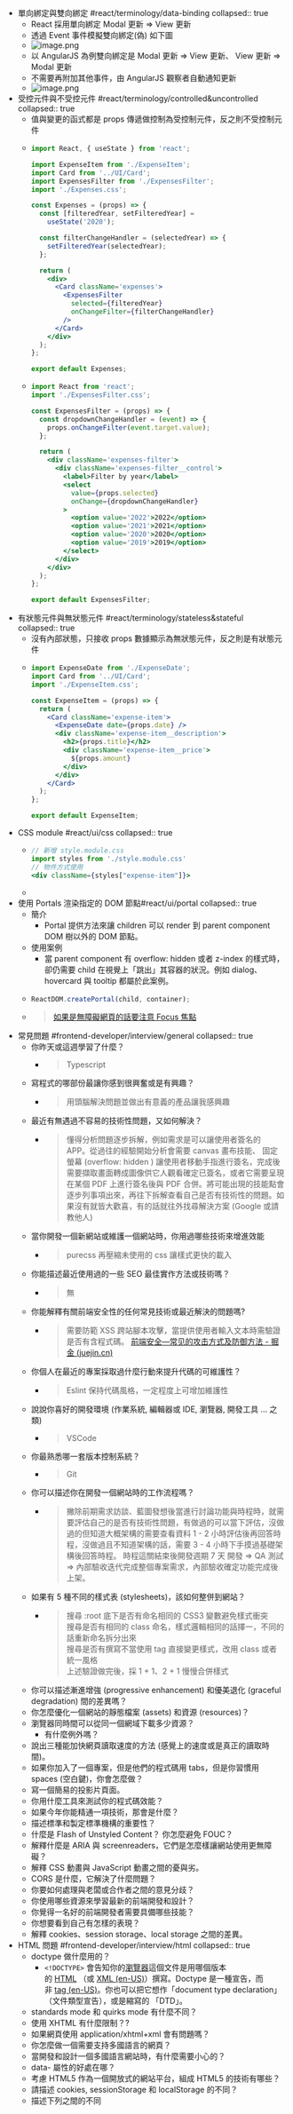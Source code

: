 - 單向綁定與雙向綁定 #react/terminology/data-binding
  collapsed:: true
	- React 採用單向綁定 Modal 更新 => View 更新
	- 透過 Event 事件模擬雙向綁定(偽) 如下圖
	- ![image.png](../assets/image_1666062577302_0.png)
	- 以 AngularJS 為例雙向綁定是 Modal 更新 => View 更新、 View 更新 => Modal 更新
	- 不需要再附加其他事件，由 AngularJS 觀察者自動通知更新
	- ![image.png](../assets/image_1666080904149_0.png)
- 受控元件與不受控元件 #react/terminology/controlled&uncontrolled
  collapsed:: true
	- 值與變更的函式都是 props 傳遞做控制為受控制元件，反之則不受控制元件
	- ```jsx
	  import React, { useState } from 'react';
	  
	  import ExpenseItem from './ExpenseItem';
	  import Card from '../UI/Card';
	  import ExpensesFilter from './ExpensesFilter';
	  import './Expenses.css';
	  
	  const Expenses = (props) => {
	    const [filteredYear, setFilteredYear] =
	      useState('2020');
	  
	    const filterChangeHandler = (selectedYear) => {
	      setFilteredYear(selectedYear);
	    };
	  
	    return (
	      <div>
	        <Card className='expenses'>
	          <ExpensesFilter
	            selected={filteredYear}
	            onChangeFilter={filterChangeHandler}
	          />
	        </Card>
	      </div>
	    );
	  };
	  
	  export default Expenses;
	  ```
	- ```jsx
	  import React from 'react';
	  import './ExpensesFilter.css';
	  
	  const ExpensesFilter = (props) => {
	    const dropdownChangeHandler = (event) => {
	      props.onChangeFilter(event.target.value);
	    };
	  
	    return (
	      <div className='expenses-filter'>
	        <div className='expenses-filter__control'>
	          <label>Filter by year</label>
	          <select
	            value={props.selected}
	            onChange={dropdownChangeHandler}
	          >
	            <option value='2022'>2022</option>
	            <option value='2021'>2021</option>
	            <option value='2020'>2020</option>
	            <option value='2019'>2019</option>
	          </select>
	        </div>
	      </div>
	    );
	  };
	  
	  export default ExpensesFilter;
	  ```
- 有狀態元件與無狀態元件 #react/terminology/stateless&stateful
  collapsed:: true
	- 沒有內部狀態，只接收 props 數據顯示為無狀態元件，反之則是有狀態元件
	- ```jsx
	  import ExpenseDate from './ExpenseDate';
	  import Card from '../UI/Card';
	  import './ExpenseItem.css';
	  
	  const ExpenseItem = (props) => {
	    return (
	      <Card className='expense-item'>
	        <ExpenseDate date={props.date} />
	        <div className='expense-item__description'>
	          <h2>{props.title}</h2>
	          <div className='expense-item__price'>
	            ${props.amount}
	          </div>
	        </div>
	      </Card>
	    );
	  };
	  
	  export default ExpenseItem;
	  ```
- CSS module #react/ui/css
  collapsed:: true
	- ```jsx
	  // 新增 style.module.css
	  import styles from './style.module.css'
	  // 物件方式使用
	  <div className={styles["expense-item"]}>
	  ```
	-
- 使用 Portals 渲染指定的 DOM 節點#react/ui/portal
  collapsed:: true
	- 簡介
		- Portal 提供方法來讓 children 可以 render 到 parent component DOM 樹以外的 DOM 節點。
	- 使用案例
		- 當 parent component 有 overflow: hidden 或者 z-index 的樣式時，卻仍需要 child 在視覺上「跳出」其容器的狀況。例如 dialog、hovercard 與 tooltip 都屬於此案例。
	- ```jsx
	  ReactDOM.createPortal(child, container);
	  ```
	- > [如果是無障礙網頁的話要注意 Focus 焦點](https://zh-hant.reactjs.org/docs/accessibility.html#programmatically-managing-focus)
- 常見問題 #frontend-developer/interview/general
  collapsed:: true
	- 你昨天或這週學習了什麼？
		- > Typescript
	- 寫程式的哪部份最讓你感到很興奮或是有興趣？
		- > 用頭腦解決問題並做出有意義的產品讓我感興趣
	- 最近有無遇過不容易的技術性問題，又如何解決？
		- > 懂得分析問題逐步拆解，例如需求是可以讓使用者簽名的 APP。從過往的經驗開始分析會需要 canvas 畫布技能、 固定螢幕 (overflow: hidden ) 讓使用者移動手指進行簽名，完成後需要擷取畫面轉成圖像供它人觀看確定已簽名，或者它需要呈現在某個 PDF 上進行簽名後與 PDF 合併。將可能出現的技能點會逐步列事項出來，再往下拆解查看自己是否有技術性的問題。如果沒有就皆大歡喜，有的話就往外找尋解決方案 (Google 或請教他人)
	- 當你開發一個新網站或維護一個網站時，你用過哪些技術來增進效能
		- > purecss 再壓縮未使用的 css 讓樣式更快的載入
	- 你能描述最近使用過的一些 SEO 最佳實作方法或技術嗎？
		- > 無
	- 你能解釋有關前端安全性的任何常見技術或最近解決的問題嗎?
		- > 需要防範 XSS 跨站腳本攻擊，當提供使用者輸入文本時需驗證是否有含程式碼。
		  > [前端安全—常见的攻击方式及防御方法 - 掘金 (juejin.cn)](https://juejin.cn/post/6981348663298064397)
	- 你個人在最近的專案採取過什麼行動來提升代碼的可維護性？
		- > Eslint 保持代碼風格，一定程度上可增加維護性
	- 說說你喜好的開發環境 (作業系統, 編輯器或 IDE, 瀏覽器, 開發工具 … 之類)
		- > VSCode
	- 你最熟悉哪一套版本控制系統？
		- > Git
	- 你可以描述你在開發一個網站時的工作流程嗎？
		- > 撇除前期需求訪談、藍圖發想後當進行討論功能與時程時，就需要評估自己的是否有技術性問題，有做過的可以當下評估，沒做過的但知道大概架構的需要查看資料 1 - 2 小時評估後再回答時程，沒做過且不知道架構的話，需要 3 - 4 小時下手摸過基礎架構後回答時程。
		  > 時程這關結束後開發週期 7 天 開發 => QA 測試 => 內部驗收迭代完成整個專案需求，內部驗收確定功能完成後上架。
	- 如果有 5 種不同的樣式表 (stylesheets)，該如何整併到網站？
		- > 搜尋 :root 底下是否有命名相同的 CSS3 變數避免樣式衝突  
		  > 搜尋是否有相同的 class 命名，樣式邏輯相同的話擇一，不同的話重新命名拆分出來  
		  > 搜尋是否有撰寫不當使用 tag 直接變更樣式，改用 class 或者統一風格  
		  > 上述驗證做完後，採 1 + 1、2 + 1 慢慢合併樣式
	- 你可以描述漸進增強 (progressive enhancement) 和優美退化 (graceful degradation) 間的差異嗎？
	- 你怎麼優化一個網站的靜態檔案 (assets) 和資源 (resources)？
	- 瀏覽器同時間可以從同一個網域下載多少資源？
		- 有什麼例外嗎？
	- 說出三種能加快網頁讀取速度的方法 (感覺上的速度或是真正的讀取時間)。
	- 如果你加入了一個專案，但是他們的程式碼用 tabs，但是你習慣用 spaces (空白鍵)，你會怎麼做？
	- 寫一個簡易的投影片頁面。
	- 你用什麼工具來測試你的程式碼效能？
	- 如果今年你能精通一項技術，那會是什麼？
	- 描述標準和製定標準機構的重要性？
	- 什麼是 Flash of Unstyled Content？ 你怎麼避免 FOUC？
	- 解釋什麼是 ARIA 與 screenreaders，它們是怎麼樣讓網站使用更無障礙？
	- 解釋 CSS 動畫與 JavaScript 動畫之間的憂與劣。
	- CORS 是什麼，它解決了什麼問題？
	- 你要如何處理與老闆或合作者之間的意見分歧？
	- 你使用哪些資源來學習最新的前端開發和設計？
	- 你覺得一名好的前端開發者需要具備哪些技能？
	- 你想要看到自己有怎樣的表現？
	- 解釋 cookies、session storage、local storage 之間的差異。
- HTML 問題 #frontend-developer/interview/html
  collapsed:: true
	- doctype 做什麼用的？
		- `<!DOCTYPE>` 會告知你的[瀏覽器](https://developer.mozilla.org/zh-TW/docs/Glossary/Browser)這個文件是用哪個版本的 [HTML](https://developer.mozilla.org/zh-TW/docs/Glossary/HTML) （或 [XML (en-US)](https://developer.mozilla.org/en-US/docs/Glossary/XML)）撰寫。Doctype 是一種宣告，而非 [tag (en-US)](https://developer.mozilla.org/en-US/docs/Glossary/Tag)。你也可以把它想作「document type declaration」（文件類型宣告），或是縮寫的 「DTD」。
	- standards mode 和 quirks mode 有什麼不同？
	- 使用 XHTML 有什麼限制？?
	- 如果網頁使用 application/xhtml+xml 會有問題嗎？
	- 你怎麼做一個需要支持多國語言的網頁？
	- 當開發和設計一個多國語言網站時，有什麼需要小心的？
	- data- 屬性的好處在哪？
	- 考慮 HTML5 作為一個開放式的網站平台，組成 HTML5 的技術有哪些？
	- 請描述 cookies, sessionStorage 和 localStorage 的不同？
	- 描述下列之間的不同 <script>, <script async> & <script defer>。
	- 為什麼把 CSS <link> 放在 `<head></head>` 之間，與將 JS <script> 放在 </body> 之前是個較好的主意？有什麼例外情形嗎？
	- 什麼是漸進式呈現？
	- 有用過 HTML 樣板語言（template languages）嗎？
		- pug
	- Why you would use a attribute in an image tag? Explain the process the browser uses when evaluating the content of this attribute.srcset
	- What is the difference between and ?`canvas` `svg`
	- What are empty elements in HTML
- CSS 問題 #frontend-developer/interview/css
  collapsed:: true
	- 舉出至少 3 種垂直置中的方式
	- flex box，行高垂直、margin 垂直,  定位垂直，grid 垂直
	- CSS 的 class 和 ID 兩者有何差異？
		- ID 權重較高一個頁面只能有一個
		- class 較低可重復使用
	- 描述 “resetting” 和 “normalizing” 的差異性？你會選擇哪一種，為什麼選擇它？
	- 描述 Floats 並解釋如何運作。
	- Describe pseudo-elements and discuss what they are used for.
	- 描述 z-index 並且描述堆疊內容 (stacking context) 如何形成。
	- 解釋 BFC(Block Formatting Context) 是什麼、如何運作的。
	- 有哪些不同的 clearing 技術？哪個適用在哪種內容上？
	- 描述 CSS sprites, 你如何實作在網頁或網站上？
	- 你最喜愛的圖片取代技術是什麼？你什麼時候會用到？
	- 針對各瀏覽器制定的樣式表（browser-specific styling），你的做法是？
	- 你怎麼讓你的網頁支援有功能限制的瀏覽器？
		- 你會使用什麼樣的技術/流程 ？
	- 有什麼方法來隱藏網頁的內容？ (只顯示在 screen readers)？
	- 你使用過 grid system 嗎？如果有的話？你較推薦哪個？
	- 你曾經實作 media queries 或是 mobile specific (手機規格的) layouts/CSS?
	- 你熟悉任何有關 SVG 嗎？
	- Can you give an example of an property other than ? `@mediascreen`
	- 你如何優化你的網頁以利於列印？
	- 在寫高效的 CSS 時，有什麼要注意的？
	- 使用 CSS preprocessors 的優點和缺點是什麼？ (Sass, Compass, Stylus, LESS)
		- 描述你使用過的喜歡和不喜歡的 CSS preprocessors。
	- 你如何使用非標準字體來實作網頁設計？
	- 解釋瀏覽器如何按照 CSS selector 找到對應的 element。
	- 解釋你所認知的 box model，以及你如何在 CSS 告訴瀏覽器使用不同 box model 來呈現圖層？
	- 請解釋 \* { box-sizing: border-box; }？並且說明使用它的好處？
	- 請列出您記憶中 display 屬性的全部值。
	- 請說明 inline 和 inline-block 的差異性？
	- 請說明 relative、fixed、absolute 和 static 元件差異性？
	- ‘C’ 在 CSS 中代表層疊。樣式的優先級（舉出範例）？如何利用這項功能？
	- 你目前有使用哪一套 CSS Framework 在開發環境或產品線上？
		- 如果有，請問是哪一套，並且描述如果改善或提昇 CSS Framework？
	- 請問你有使用過 CSS Flexbox 或 Grid specs？
		- 有什麼區別 ?? 你何種情況會使用其中一種
	- 如何區分 responsive design 與 adaptive design 有何不同？
	- 你曾經使用過 retina graphics？如果有，是在什麼時機以及用了什麼技術？
	- 為什麼會用 translate() 代替 aboslute positioning，或者用 absolute positioning 代替 translate？為什麼要這樣？
	- Can you explain the difference between coding a web site to be responsive versus using a mobile-first strategy?
	- How is clearfix css property useful?
	- Can you explain the difference between px, em and rem as they relate to font sizing?
	- Can you give an example of a pseudo class? Can you provide an example use case for a pseudo class?
- JS 問題 #frontend-developer/interview/js
  collapsed:: true
	- 描述 event delegation。
		- 能降低監聽項目，如果是實作 navbar 監聽則可以在父層 nav 實作向子節點的 a 是否受點擊
	- 描述 this 如何在 JavaScript 中運作。
		- 說明 ES6 有哪些改變 this 的方法，有何不同
		- bind 回傳已綁定 this 與參數的函式
		- call 呼叫函式可傳入參數指定為 this, 函式參數依順序傳遞
		- apply 呼叫函式可傳入參數指定為 this 函式參數以陣列傳遞
		-
	- 描述 prototypal inheritance 如何運作？
		- JavaScript 的型別等原型都是物件，物件則可以被繼承透過`__proto__` 查找
		- 假設你建立了 Person 物件在執行時呼叫了 toString()
		- 但是明明記得 Person 物件沒有這個方法，確有回傳 `[object Object]` 這個就是由 `__proto__ ` 給的方法，因為所有物件都有其原型 Ojbect 物件，這是它的方法
		-
		-
	- 你如何測試你的 JavaScript？
	- AMD vs. CommonJS?
	- 解釋下列程式碼為什麼不是 IIFE: (Immediately Invoked Function Expression,立即函式)
		- ```js
		  function foo(){ }();
		  ```
		- 需要修改那裡使它成為 IIFE?
	- null、undefined 和 undeclared 變數之間有什麼差異？
		- 你如何檢查？
	- 什麼是 closure, 如何/為什麼使用?
	- ```js
	  // 常運用在某目的函式工廠有某參數需要是固定的需求
	  function makeAdder(x) {
	  return function(y) {
	    return x + y;
	  };
	  }
	  var add5 = makeAdder(5);
	  var add10 = makeAdder(10);
	  ```
	- What language constructions do you use for iterating over object properties and array items?
	- Can you describe the main difference between the loop and methods and why you would pick one versus the other?Array.forEach()Array.map()
	- anonymous functions 典型的使用時機？
	- 你如何架構你的程式碼？ (module pattern, classical inheritance?)
	- host objects 和 native objects 有何不同？
	- `function Person(){}`、`var person = Person()`和` var person = new Person()`之間有何不同？
	- Explain the differences on the usage of between and `function foo() {}` `var foo = function() {}`
	- .call 和 .apply 有何不同？
		- 參數傳遞的方式不同
	- 描述 Function.prototype.bind?
		- 可做為綁定 this, 綁定參數的並以此回傳新的函式
	- 你什麼時候優化你的程式？
	- 你什麼情況會使用 document.write()？
		- 多數的廣告產生仍然使用 document.write() 雖然這樣用會令人皺眉
	- feature detection, feature inference, 和使用 UA string 有什麼不同？
	- 盡可能的詳述描述 AJAX。
		- 指的是一套綜合了多項技術的[瀏覽器](https://zh.wikipedia.org/wiki/%E7%80%8F%E8%A6%BD%E5%99%A8)端[網頁](https://zh.wikipedia.org/wiki/%E7%B6%B2%E9%A0%81)開發技術。Ajax的概念由[傑西·詹姆士·賈瑞特](https://zh.wikipedia.org/wiki/%E5%82%91%E8%A5%BF%C2%B7%E8%A9%B9%E5%A7%86%E5%A3%AB%C2%B7%E8%B3%88%E7%91%9E%E7%89%B9)所提出[[1]](https://zh.wikipedia.org/zh-tw/AJAX#cite_note-1)。
		- 傳統的Web應用允許使用者端填寫表單（form），當送出表單時就向[網頁伺服器](https://zh.wikipedia.org/wiki/%E7%B6%B2%E9%A0%81%E4%BC%BA%E6%9C%8D%E5%99%A8)傳送一個請求。伺服器接收並處理傳來的表單，然後送回一個新的網頁，但這個做法浪費了許多頻寬，因為在前後兩個頁面中的大部分[HTML](https://zh.wikipedia.org/wiki/HTML)碼往往是相同的。由於每次應用的溝通都需要向伺服器傳送請求，應用的回應時間依賴於伺服器的回應時間。這導致了使用者介面的回應比本機應用慢得多。
		- AJAX應用可以僅向伺服器傳送並取回必須的資料，並在客戶端採用JavaScript處理來自伺服器的回應。因為在伺服器和瀏覽器之間交換的資料大量減少，伺服器回應更快了。同時，很多的處理工作可以在發出請求的[客戶端](https://zh.wikipedia.org/wiki/%E5%AE%A2%E6%88%B7%E7%AB%AF)機器上完成，因此Web伺服器的負荷也減少了。
	- 描述 JSONP 如何運作 (且為何它不是真正的 AJAX)。
		- 由於[同源策略](https://zh.wikipedia.org/wiki/%E5%90%8C%E6%BA%90%E7%AD%96%E7%95%A5)，一般來說位於server1.example.com的網頁無法與 server2.example.com的伺服器溝通，而[HTML](https://zh.wikipedia.org/wiki/HTML)的 [ `<script>` ](https://zh.wikipedia.org/wiki/HTML%E5%85%83%E7%B4%A0#script_tag)元素是一個例外。利用 [ `<script>` ](https://zh.wikipedia.org/wiki/HTML%E5%85%83%E7%B4%A0#script_tag)元素的這個開放策略，網頁可以得到從其他來源動態產生的JSON資料，而這種使用模式就是所謂的 JSONP。用JSONP抓到的資料並不是JSON，而是任意的JavaScript，用 JavaScript直譯器執行而不是用JSON解析器解析。
		-
	- 你是用過 JavaScript templating (樣板) ？
		- 如果有的話，你有用過哪些 libraries？ (Mustache.js, Handlebars … 等)
	- 描述 “hoisting”
		- 變數和函數的宣告會在編譯階段就被放入記憶體，但實際位置和程式碼中完全一樣
	- 描述 event bubbling. 事件冒泡 往上觸及
	- 描述 event capturing. 事件捕捉 往下觸及
	- “attribute” 和 “property” 的不同？
		- attribute 瀏覽器的屬性
		- property 物件的屬性
	- 為什麼擴展 JavaScript 內建的 objects 不是個好方法？
		- 汙染環境問題
		- 團隊協作上的不易
	- document load event 和 document ready event 有什麼不同？
		- load event 網頁依賴資源已載入
		- ready event 瀏覽器的 DOM 已載入
	- == 和 === 有什麼不同？
		- 嚴格語法差異 比對記憶體位置
	- 描述 JavaScript 的 same-origin policy (同源策略)
		- 同源策略是指在Web瀏覽器中，允許某個網頁腳本訪問另一個網頁的數據，但前提是這兩個網頁必須有相同的URI、主機名和埠號，一旦兩個網站滿足上述條件，這兩個網站就被認定為具有相同來源。此策略可防止某個網頁上的惡意腳本通過該頁面的文檔對象模型訪問另一網頁上的敏感數據
	- 實作如下程式:
	  
	  ```js
	  duplicate([1, 2, 3, 4, 5]); // [1,2,3,4,5,1,2,3,4,5]
	  ```
	- Ternary expression 怎麼來的, “Ternary” 的意思是什麼？
	- 什麼是 "use strict";? 使用他的優點和缺點是什麼？
	- 建個數到 100 的迴圈，當數字是 3 的倍數時輸出 “fizz”，當數字是 5 的倍數時輸出 "buzz"，當數字同時是 3 與 5 的倍數時輸出 “fizzbuzz”。
	- ```js
	  function todo() {
	    for(let i=1; i<100;i++){
	      if(i %3 ===0 && i%5 ===0){
	        console.log('fizzbuzz')
	      }else if(i% 3 ===0){
	        console.log('fizz')
	      }else if(i%5===0){
	        console.log('buzz')
	      }
	    }
	  }
	  ```
	- What are the differences between variables created using , or ? `let` `var` `const`
	- What are the differences between ES6 class and ES5 function constructors?
	- 為什麼保持網站的全域(global scope)原樣是一個好做法？
		- 環境會被曝光，會作為安全性的顧慮被使用者異動
	- 為什麼要用 load 事件？有什麼缺點嗎？有其他選擇嗎？又為何選擇它？
	  解釋什麼是 single page app，並怎麼讓它對 SEO 更友善。
		- 在過去的時代，傳統的 SSR 像是 PHP (世界上最棒的語言) 透過伺服器端處理任何的資料，然後再直接編譯成 HTML 檔案，最後使用者看到的就是完整包含資料的 HTML。
		- 但這種傳統的做法有一個缺點是在切換頁面時，瀏覽器的畫面很明顯地閃爍，大家應該都有經驗，在這種情況下瀏覽網站的使用者體驗 (UX) 不是很好。
		- 後來因為 SPA 開始逐漸盛行，使用者切換頁面不必再因為畫面不斷閃爍，而感到體驗不佳，但因為資料都是在瀏覽器端由 AJAX 發送請求跟伺服器端拿資料，如此一來 google 的爬蟲就沒辦法拿到資料，對於有礙於 SEO。
		- 因此，其中一個解決辦法就是 SSR，但是不像似過去傳統的 SSR，而是保有 SPA 換頁時不會閃爍的優點，還可以讓伺服器動態地注入資料到 HTML 的檔案中，讓瀏覽器端第一次請求拿到的 HTML 就已經包含所有的資料，因此 google 爬蟲也就可以順利地爬到網站中的內容。
		- 這樣看起來 SSR 不是很棒嗎？網頁的資料都是動態的，而且使用者在看到瀏覽網頁時還不用等待 API 回來後，再透過 JS 渲染資料到畫面上，大部分的時候這種方式的使用者體驗更好。但問題就在於使用 SSR 就必須有個伺服器一直處理使用者的請求，一直產生有資料的 HTML，並送到瀏覽器端，這樣的工作對於伺服器來說是一個負擔。
		- 像是部落格如果使用 SSR 就像是殺雞用牛刀的感覺，部落格的內容通常不會每分每秒都在改變，如果使用 SSR，伺服器還得消耗資源處理並產生有資料的 HTML，這樣不是很浪費嗎？所以接下來要介紹另一種技術 — SSG，可以解決這方面的問題。
		- SSG 意味著所有的內容都在 bulid 的時候都打包進入檔案中，所以使用者在瀏覽網站時，就可以拿到完整的 HTML 檔案。優點除了可以有利於 SEO 之外，還有因為每次使用者拿到的 HTML 內容都不會變，所以還可以讓 HTML 被 cache 在 CDN 上，很適合用在資料變動較小的網站中，像是部落格、產品介紹頁這種應用中。
	- 你對 Promises 的經驗？有用過相關的補強（ployfills）嗎？
	- Promises 之於 callbacks 的優劣？
	- ```js
	    // 1,5,8,0-9,2
	  console.log(1);
	  
	  const fn = (val) =>
	  Promise.resolve(1).then(function resolve() {
	    console.log(3 + val);
	  });
	  fn(2); // 微任務
	  
	  for (let index = 0; index < 10; index++) {
	    setTimeout(() => {
	      console.log(index); // 宏任務
	    }, 0);
	  }
	  setTimeout(() => {
	    console.log(2); // 宏任務
	  }, 0);
	  (async () => {
	    fn(5); // 微任務
	  })();
	  ```
	- JavaScript 轉譯器（transpiler）的優缺點？
	- 你用什麼工具或技巧來做 JavaScript debug?
	- 你都用什麼對 object properties 與 array 進行迭代？
	- 解釋 mutable 與 immutable objects 之間的不同。
		- 舉個 immutable 在 JavaScript 中例子？
		- immutability 的憂劣？
		- 如何達成 immutability？
	- 解釋同步（synchronous）與非同步（asynchronous）函式之間的差異。
	- Event loop 是什麼？
		- call stack 與 task queue 之間的不同？
		-
	- Can you offer a use case for the new arrow function syntax? How does this new syntax differ from other functions? `=>`
	- What advantage is there for using the arrow syntax for a method in a constructor?
	- What is the definition of a higher-order function?
	- Can you give an example for destructuring an object or an array?
	- Can you give an example of generating a string with ES6 Template Literals?
	- Can you give an example of a curry function and why this syntax offers an advantage?
	- What are the benefits of using and how is it different from ? `spread` `syntaxrest` `syntax`
	- How can you share code between files?
	- Why you might want to create static class members?
	- What is the difference between and loops in JavaScript? `while` `do-while`
	- What is a promise? Where and how would you use promise?
	- Discuss how you might use Object Oriented Programming principles when coding with JavaScript.
	- What will be returned by each of these?
	  
	  ```js
	  console.log('hello' || 'world');
	  // hello
	  console.log('foo' && 'bar');
	  // bar
	  ```
- 測試問題 #frontend-developer/interview/test
  collapsed:: true
	- 寫測試有什麼好壞？
	- 都用什麼工具測試代碼是否能運作？
	- Unit test 與 functional/integration 間的不同？
	- 監控代碼風格 linting 工具的用途是？
	- What are some of the testing best practices?
- 效能問題 #frontend-developer/interview/performance
  collapsed:: true
	- 你都用什麼工具尋找效能上的臭蟲？
	- 有哪些方法可改善網站在 scrolling 效能？
	- 解釋 layout, painting 與 compositing 的不同。（瀏覽器在 render 上的效能問題）
- 網路問題 #frontend-developer/interview/network
  collapsed:: true
	- 傳統上為什麼用多個域名來放置網站資源會比較好？
	- 請詳細描述當您在網址列打入網址開始到最後網頁呈現在螢幕前的整個流程。
	- What are the differences between Long-Polling, Websockets and Server-Sent Events?
	- Long-Polling, Websockets, SSE (Server-Sent Event) 之間有什麼差異？
		- 請描述下列 request 和 response headers：
		- Diff. between Expires, Date, Age and If-Modified-…
		- DNT
		- Cache-Control
		- Transfer-Encoding
		- ETag
		- X-Frame-Options
	- 列出所有你知道的 HTTP 操作，並詳加解釋。
	- http 與 https 差異
		- https 加入 SSL 非對稱式加密改善 HTTP 明文傳遞資訊的問題
		- 公鑰與私鑰做資料加密與解密，且非對稱加密的運算量較高，傳遞回應較慢；實際的架構上，會透過公開金鑰加密傳遞出共用的金鑰，再透過共用金鑰加密進行後續的傳遞，兼顧了安全性及傳遞速度。
	- What is domain pre-fetching and how does it help with performance?
	- What is a CDN and what is the benefit of using one?
- 程式碼問題 #frontend-developer/interview/code
  collapsed:: true
	- 問題 : foo 值是什麼
	- ```js
	  var foo = 10 + '20';
	  ```
	- 問題 : 下面程式會輸出什麼 ?
	- ```js
	  console.log(0.1 + 0.2 == 0.3);
	  ```
	- 問題 : 實作符合下面的函式
	- ```js
	  add(2, 5); // 7
	  add(2)(5); // 7
	  ```
	- 問題 : 下面的 statement(陳述式) 會回傳什麼？
	- ```js
	  "i'm a lasagna hog".split('').reverse().join('');
	  ```
	- 問題 : window.foo 的值是什麼？
	- ```js
	  window.foo || (window.foo = 'bar');
	  ```
	- 問題 : 下面的兩個 alerts 的結果會是什麼？
	- ```js
	  var foo = 'Hello';
	  (function () {
	    var bar = ' World';
	    alert(foo + bar);
	  })();
	  alert(foo + bar);
	  ```
	- 問題 : 下面 foo.length 的值是什麼？
	- ```js
	  var foo = [];
	  foo.push(1);
	  foo.push(2);
	  ```
	- 問題 : 下面 foo.x 的值是什麼？
	- ```js
	  var foo = { n: 1 };
	  var bar = foo;
	  foo.x = foo = { n: 2 };
	  ```
	- 問題 : 下面這段 console 會印出什麼？
	- ```js
	  console.log('one');
	  setTimeout(function () {
	    console.log('two');
	  }, 0);
	  Promise.resolve().then(function () {
	    console.log('three');
	  });
	  console.log('four');
	  
	  // one
	  // four
	  // three
	  // two
	  ```
	- 問題 : 下面 4 個 promise 有何區別 ?
	- ```js
	  doSomething().then(function () {
	    return doSomethingElse();
	  });
	  
	  doSomething().then(function () {
	    doSomethingElse();
	  });
	  
	  doSomething().then(doSomethingElse());
	  
	  doSomething().then(doSomethingElse);
	  ```
	- 問題 : 下面 console 會印出什麼 ? 為什麼 ?
	- ```js
	  (function () {
	    var a = (b = 3);
	  })();
	  // 簡寫
	  // b=3
	  // var a=b
	  
	  console.log('a defined? ' + (typeof a !== 'undefined'));
	  console.log('b defined? ' + (typeof b !== 'undefined'));
	  ```
	- 問題 : 下面兩個函數會返回相同的東西嗎? 為什麼會 & 為什麼不會 ?
	- ```js
	  function foo1() {
	    return {
	      bar: 'hello',
	    };
	  }
	  
	  function foo2() {
	    return;
	    {
	      bar: 'hello';
	    }
	  }
	  
	  // return 換行已中斷
	  ```
- 有趣問題 #frontend-developer/interview/bizarre
  collapsed:: true
	- 你最近寫過最酷的專案是？
	- 你使用的開發工具中，你最喜歡的部分是什麼？
	- 誰在前端社區激勵了你
	- 你有任何的 pet projects (個人開發的小專案)？ 什麼樣的？
-